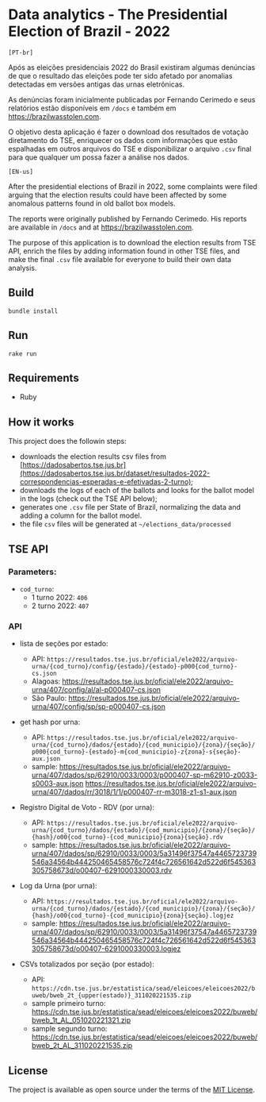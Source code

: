 # Data analytics - The Presidential Election of Brazil - 2022
`[PT-br]`

Após as eleições presidenciais 2022 do Brasil existiram algumas denúncias de que o resultado das eleições pode ter sido afetado por anomalias detectadas em versões antigas das urnas eletrônicas.

As denúncias foram inicialmente publicadas por Fernando Cerimedo e seus relatórios estão disponíveis em `/docs` e também em https://brazilwasstolen.com.

O objetivo desta aplicação é fazer o download dos resultados de votação diretamento do TSE, enriquecer os dados com informações que estão espalhadas em outros arquivos do TSE e disponibilizar o arquivo `.csv` final para que qualquer um possa fazer a análise nos dados.

`[EN-us]`

After the presidential elections of Brazil in 2022, some complaints were filed arguing that the election results could have been affected by some anomalous patterns found in old ballot box models.

The reports were originally published by Fernando Cerimedo. His reports are available in `/docs` and at https://brazilwasstolen.com.

The purpose of this application is to download the election results from TSE API, enrich the files by adding information found in other TSE files, and make the final `.csv` file available for everyone to build their own data analysis.

## Build 
```
bundle install
```
## Run
```
rake run
```
## Requirements
- Ruby
## How it works
This project does the followin steps:
- downloads the election results csv files from [https://dadosabertos.tse.jus.br](https://dadosabertos.tse.jus.br/dataset/resultados-2022-correspondencias-esperadas-e-efetivadas-2-turno);
- downloads the logs of each of the ballots and looks for the ballot model in the logs (check out the TSE API below);
- generates one `.csv` file per State of Brazil, normalizing the data and adding a column for the ballot model.
- the file `csv` files will be generated at `~/elections_data/processed`

## TSE API
### Parameters:
- `cod_turno`:
    - 1 turno 2022: `406`
    - 2 turno 2022: `407`

### API
- lista de seções por estado:
    - API: `https://resultados.tse.jus.br/oficial/ele2022/arquivo-urna/{cod_turno}/config/{estado}/{estado}-p000{cod_turno}-cs.json`
    - Alagoas: https://resultados.tse.jus.br/oficial/ele2022/arquivo-urna/407/config/al/al-p000407-cs.json
    - São Paulo: https://resultados.tse.jus.br/oficial/ele2022/arquivo-urna/407/config/sp/sp-p000407-cs.json

- get hash por urna:
    - API: `https://resultados.tse.jus.br/oficial/ele2022/arquivo-urna/{cod_turno}/dados/{estado}/{cod_municipio}/{zona}/{seção}/p000{cod_turno}-{estado}-m{cod_municipio}-z{zona}-s{seção}-aux.json`
    - sample: https://resultados.tse.jus.br/oficial/ele2022/arquivo-urna/407/dados/sp/62910/0033/0003/p000407-sp-m62910-z0033-s0003-aux.json
              https://resultados.tse.jus.br/oficial/ele2022/arquivo-urna/407/dados/rr/3018/1/1/p000407-rr-m3018-z1-s1-aux.json

- Registro Digital de Voto - RDV (por urna):
    - API: `https://resultados.tse.jus.br/oficial/ele2022/arquivo-urna/{cod_turno}/dados/{estado}/{cod_municipio}/{zona}/{seção}/{hash}/o00{cod_turno}-{cod_municipio}{zona}{seção}.rdv`
    - sample: https://resultados.tse.jus.br/oficial/ele2022/arquivo-urna/407/dados/sp/62910/0033/0003/5a31496f37547a4465723739546a34564b444250465458576c724f4c726561642d522d6f545363305758673d/o00407-6291000330003.rdv

- Log da Urna (por urna):
    - API: `https://resultados.tse.jus.br/oficial/ele2022/arquivo-urna/{cod_turno}/dados/{estado}/{cod_municipio}/{zona}/{seção}/{hash}/o00{cod_turno}-{cod_municipio}{zona}{seção}.logjez`
    - sample: https://resultados.tse.jus.br/oficial/ele2022/arquivo-urna/407/dados/sp/62910/0033/0003/5a31496f37547a4465723739546a34564b444250465458576c724f4c726561642d522d6f545363305758673d/o00407-6291000330003.logjez

- CSVs totalizados por seção (por estado):
    - API: `https://cdn.tse.jus.br/estatistica/sead/eleicoes/eleicoes2022/buweb/bweb_2t_{upper(estado)}_311020221535.zip`
    - sample primeiro turno: https://cdn.tse.jus.br/estatistica/sead/eleicoes/eleicoes2022/buweb/bweb_1t_AL_051020221321.zip
    - sample segundo turno: https://cdn.tse.jus.br/estatistica/sead/eleicoes/eleicoes2022/buweb/bweb_2t_AL_311020221535.zip

## License

The project is available as open source under the terms of the [MIT License](https://opensource.org/licenses/MIT).
